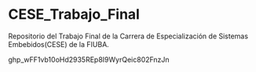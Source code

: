 # CESE_Trabajo_Final
Repositorio del Trabajo Final de la Carrera de Especialización de Sistemas Embebidos(CESE) de la FIUBA.

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
